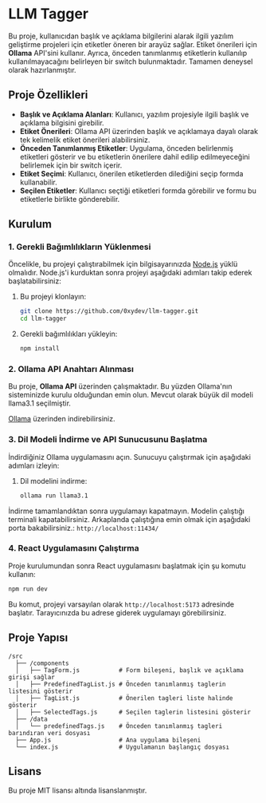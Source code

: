 
# LLM Tagger

Bu proje, kullanıcıdan başlık ve açıklama bilgilerini alarak ilgili yazılım geliştirme projeleri için etiketler öneren bir arayüz sağlar. Etiket önerileri için **Ollama** API'sini kullanır. Ayrıca, önceden tanımlanmış etiketlerin kullanılıp kullanılmayacağını belirleyen bir switch bulunmaktadır. Tamamen deneysel olarak hazırlanmıştır.

## Proje Özellikleri

- **Başlık ve Açıklama Alanları**: Kullanıcı, yazılım projesiyle ilgili başlık ve açıklama bilgisini girebilir.
- **Etiket Önerileri**: Ollama API üzerinden başlık ve açıklamaya dayalı olarak tek kelimelik etiket önerileri alabilirsiniz.
- **Önceden Tanımlanmış Etiketler**: Uygulama, önceden belirlenmiş etiketleri gösterir ve bu etiketlerin önerilere dahil edilip edilmeyeceğini belirlemek için bir switch içerir.
- **Etiket Seçimi**: Kullanıcı, önerilen etiketlerden dilediğini seçip formda kullanabilir.
- **Seçilen Etiketler**: Kullanıcı seçtiği etiketleri formda görebilir ve formu bu etiketlerle birlikte gönderebilir.

## Kurulum

### 1. Gerekli Bağımlılıkların Yüklenmesi

Öncelikle, bu projeyi çalıştırabilmek için bilgisayarınızda [Node.js](https://nodejs.org/en) yüklü olmalıdır. Node.js'i kurduktan sonra projeyi aşağıdaki adımları takip ederek başlatabilirsiniz:

1. Bu projeyi klonlayın:
    ```bash
    git clone https://github.com/0xydev/llm-tagger.git
    cd llm-tagger
    ```

2. Gerekli bağımlılıkları yükleyin:
    ```bash
    npm install
    ```

### 2. Ollama API Anahtarı Alınması

Bu proje, **Ollama API** üzerinden çalışmaktadır. Bu yüzden Ollama'nın sisteminizde kurulu olduğundan emin olun. Mevcut olarak büyük dil modeli llama3.1 seçilmiştir.

[Ollama](https://ollama.ai/) üzerinden indirebilirsiniz.


### 3. Dil Modeli İndirme ve API Sunucusunu Başlatma

İndirdiğiniz Ollama uygulamasını açın. Sunucuyu çalıştırmak için aşağıdaki adımları izleyin:

1. Dil modelini indirme:
    ```bash
    ollama run llama3.1
    ```

İndirme tamamlandıktan sonra uygulamayı kapatmayın. Modelin çalıştığı terminali kapatabilirsiniz. Arkaplanda çalıştığına emin olmak için aşağıdaki porta bakabilirsiniz.:
    ```
        http://localhost:11434/
    ```

### 4. React Uygulamasını Çalıştırma

Proje kurulumundan sonra React uygulamasını başlatmak için şu komutu kullanın:

```bash
npm run dev
```

Bu komut, projeyi varsayılan olarak `http://localhost:5173` adresinde başlatır. Tarayıcınızda bu adrese giderek uygulamayı görebilirsiniz.


## Proje Yapısı

```
/src
  ├── /components
  │   ├── TagForm.js           # Form bileşeni, başlık ve açıklama girişi sağlar
  │   ├── PredefinedTagList.js # Önceden tanımlanmış taglerin listesini gösterir
  │   ├── TagList.js           # Önerilen tagleri liste halinde gösterir
  │   ├── SelectedTags.js      # Seçilen taglerin listesini gösterir
  ├── /data
  │   └── predefinedTags.js    # Önceden tanımlanmış tagleri barındıran veri dosyası
  ├── App.js                   # Ana uygulama bileşeni
  └── index.js                 # Uygulamanın başlangıç dosyası
```

## Lisans

Bu proje MIT lisansı altında lisanslanmıştır.
